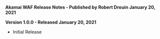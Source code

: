 **Akamai WAF Release Notes - Published by Robert Drouin January 20, 2021**


**Version 1.0.0 - Released January 20, 2021**

* Initial Release
